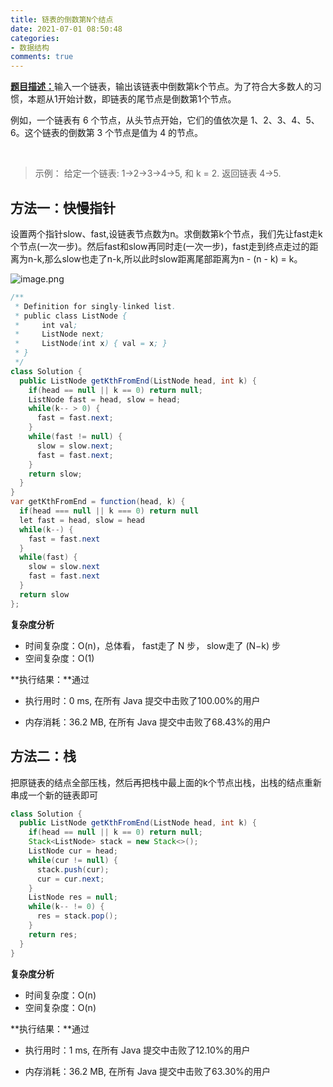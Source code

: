 ```yaml
---
title: 链表的倒数第N个结点
date: 2021-07-01 08:50:48
categories:
- 数据结构
comments: true
---
```


[**题目描述：**](https://leetcode-cn.com/problems/lian-biao-zhong-dao-shu-di-kge-jie-dian-lcof/)输入一个链表，输出该链表中倒数第k个节点。为了符合大多数人的习惯，本题从1开始计数，即链表的尾节点是倒数第1个节点。

例如，一个链表有 6 个节点，从头节点开始，它们的值依次是 1、2、3、4、5、6。这个链表的倒数第 3 个节点是值为 4 的节点。

 <!-- more -->

> 示例：
> 给定一个链表: 1->2->3->4->5, 和 k = 2.
> 返回链表 4->5.




## 方法一：快慢指针

设置两个指针slow、fast,设链表节点数为n。求倒数第k个节点，我们先让fast走k个节点(一次一步)。然后fast和slow再同时走(一次一步)，fast走到终点走过的距离为n-k,那么slow也走了n-k,所以此时slow距离尾部距离为n - (n - k) = k。

![image.png](https://pic.leetcode-cn.com/1624546460-LLGLvG-image.png)

```java
/**
 * Definition for singly-linked list.
 * public class ListNode {
 *     int val;
 *     ListNode next;
 *     ListNode(int x) { val = x; }
 * }
 */
class Solution {
  public ListNode getKthFromEnd(ListNode head, int k) {
    if(head == null || k == 0) return null;
    ListNode fast = head, slow = head;
    while(k-- > 0) {
      fast = fast.next;
    }
    while(fast != null) {
      slow = slow.next;
      fast = fast.next;
    }
    return slow;
  }
}
var getKthFromEnd = function(head, k) {
  if(head === null || k === 0) return null
  let fast = head, slow = head
  while(k--) {
    fast = fast.next
  }
  while(fast) {
    slow = slow.next
    fast = fast.next
  }
  return slow
};
```

**复杂度分析**

- 时间复杂度：O(n)，总体看， fast走了 N 步， slow走了 (N−k) 步
- 空间复杂度：O(1)

**执行结果：**通过

- 执行用时：0 ms, 在所有 Java 提交中击败了100.00%的用户

- 内存消耗：36.2 MB, 在所有 Java 提交中击败了68.43%的用户



## 方法二：栈

把原链表的结点全部压栈，然后再把栈中最上面的k个节点出栈，出栈的结点重新串成一个新的链表即可

```java
class Solution {
  public ListNode getKthFromEnd(ListNode head, int k) {
    if(head == null || k == 0) return null;
    Stack<ListNode> stack = new Stack<>();
    ListNode cur = head;
    while(cur != null) {
      stack.push(cur);
      cur = cur.next;
    }
    ListNode res = null;
    while(k-- != 0) {
      res = stack.pop();
    }
    return res;
  }
}
```

**复杂度分析**

- 时间复杂度：O(n)
- 空间复杂度：O(n)

**执行结果：**通过

- 执行用时：1 ms, 在所有 Java 提交中击败了12.10%的用户

- 内存消耗：36.2 MB, 在所有 Java 提交中击败了63.30%的用户

